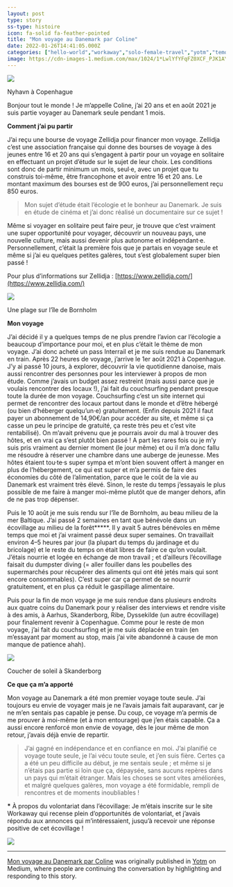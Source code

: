 ```yaml
---
layout: post
type: story
ss-type: histoire
icon: fa-solid fa-feather-pointed
title: "Mon voyage au Danemark par Coline"
date: 2022-01-26T14:41:05.000Z
categories: ["hello-world","workaway","solo-female-travel","yotm","temoignage"]
image: https://cdn-images-1.medium.com/max/1024/1*LwlYfYFqFZ0XCF_PJK1AYg.jpeg
---
```


![](https://cdn-images-1.medium.com/max/1024/1*LwlYfYFqFZ0XCF_PJK1AYg.jpeg)

Nyhavn à Copenhague

Bonjour tout le monde ! Je m’appelle Coline, j’ai 20 ans et en août 2021 je suis partie voyager au Danemark seule pendant 1 mois.

**Comment j’ai pu partir**

J’ai reçu une bourse de voyage Zellidja pour financer mon voyage. Zellidja c’est une association française qui donne des bourses de voyage à des jeunes entre 16 et 20 ans qui s’engagent à partir pour un voyage en solitaire en effectuant un projet d’étude sur le sujet de leur choix. Les conditions sont donc de partir minimum un mois, seul·e, avec un projet que tu construis toi-même, être francophone et avoir entre 16 et 20 ans. Le montant maximum des bourses est de 900 euros, j’ai personnellement reçu 850 euros.

> Mon sujet d’étude était l’écologie et le bonheur au Danemark. Je suis en étude de cinéma et j’ai donc réalisé un documentaire sur ce sujet !

Même si voyager en solitaire peut faire peur, je trouve que c’est vraiment une super opportunité pour voyager, découvrir un nouveau pays, une nouvelle culture, mais aussi devenir plus autonome et indépendant·e. Personnellement, c’était la première fois que je partais en voyage seule et même si j’ai eu quelques petites galères, tout s’est globalement super bien passé !

Pour plus d’informations sur Zellidja : [https://www.zellidja.com/](https://www.zellidja.com/)

![](https://cdn-images-1.medium.com/max/1024/1*NrbWYyNx7Em0bDznhmE5tg.jpeg)

Une plage sur l’île de Bornholm

**Mon voyage**

J’ai décidé il y a quelques temps de ne plus prendre l’avion car l’écologie a beaucoup d’importance pour moi, et en plus c’était le thème de mon voyage. J’ai donc acheté un pass Interrail et je me suis rendue au Danemark en train. Après 22 heures de voyage, j’arrive le 1er août 2021 à Copenhague. J’y ai passé 10 jours, à explorer, découvrir la vie quotidienne danoise, mais aussi rencontrer des personnes pour les interviewer à propos de mon étude. Comme j’avais un budget assez restreint (mais aussi parce que je voulais rencontrer des locaux !), j’ai fait du couchsurfing pendant presque toute la durée de mon voyage. Couchsurfing c’est un site internet qui permet de rencontrer des locaux partout dans le monde et d’être hébergé (ou bien d’héberger quelqu’un·e) gratuitement. (Enfin depuis 2021 il faut payer un abonnement de 14,90€/an pour accéder au site, et même si ça casse un peu le principe de gratuité, ça reste très peu et c’est vite rentabilisé). On m’avait prévenu que je pourrais avoir du mal à trouver des hôtes, et en vrai ça s’est plutôt bien passé ! A part les rares fois ou je m’y suis pris vraiment au dernier moment (le jour même) et ou il m’a donc fallu me résoudre à réserver une chambre dans une auberge de jeunesse. Mes hôtes étaient tou·te·s super sympa et m’ont bien souvent offert à manger en plus de l’hébergement, ce qui est super et m’a permis de faire des économies du côté de l’alimentation, parce que le coût de la vie au Danemark est vraiment très élevé. Sinon, le reste du temps j’essayais le plus possible de me faire à manger moi-même plutôt que de manger dehors, afin de ne pas trop dépenser.

Puis le 10 août je me suis rendu sur l’île de Bornholm, au beau milieu de la mer Baltique. J’ai passé 2 semaines en tant que bénévole dans un écovillage au milieu de la forêt**\***. Il y avait 5 autres bénévoles en même temps que moi et j’ai vraiment passé deux super semaines. On travaillait environ 4–5 heures par jour (la plupart du temps du jardinage et du bricolage) et le reste du temps on était libres de faire ce qu’on voulait. J’étais nourrie et logée en échange de mon travail ; et d’ailleurs l’écovillage faisait du dumpster diving (= aller fouiller dans les poubelles des supermarchés pour récupérer des aliments qui ont été jetés mais qui sont encore consommables). C’est super car ça permet de se nourrir gratuitement, et en plus ça réduit le gaspillage alimentaire.

Puis pour la fin de mon voyage je me suis rendue dans plusieurs endroits aux quatre coins du Danemark pour y réaliser des interviews et rendre visite à des amis, à Aarhus, Skanderborg, Ribe, Dyssekilde (un autre écovillage) pour finalement revenir à Copenhague. Comme pour le reste de mon voyage, j’ai fait du couchsurfing et je me suis déplacée en train (en m’essayant par moment au stop, mais j’ai vite abandonné à cause de mon manque de patience ahah).

![](https://cdn-images-1.medium.com/max/1024/1*QHJAjpqPSnmLWH23-5zE7w.jpeg)

Coucher de soleil à Skanderborg

**Ce que ça m’a apporté**

Mon voyage au Danemark a été mon premier voyage toute seule. J’ai toujours eu envie de voyager mais je ne l’avais jamais fait auparavant, car je ne m’en sentais pas capable je pense. Du coup, ce voyage m’a permis de me prouver à moi-même (et à mon entourage) que j’en étais capable. Ça a aussi encore renforcé mon envie de voyage, dès le jour même de mon retour, j’avais déjà envie de repartir.

> J’ai gagné en indépendance et en confiance en moi. J’ai planifié ce voyage toute seule, je l’ai vécu toute seule, et j’en suis fière. Certes ça a été un peu difficile au début, je me sentais seule ; et même si je n’étais pas partie si loin que ça, dépaysée, sans aucuns repères dans un pays qui m’était étranger. Mais les choses se sont vites améliorées, et malgré quelques galères, mon voyage a été formidable, rempli de rencontres et de moments inoubliables !

**\*** À propos du volontariat dans l’écovillage: Je m’étais inscrite sur le site Workaway qui recense plein d’opportunités de volontariat, et j’avais répondu aux annonces qui m’intéressaient, jusqu’à recevoir une réponse positive de cet écovillage !

![](https://medium.com/_/stat?event=post.clientViewed&referrerSource=full_rss&postId=a62ca3b1f0dd)

* * *

[Mon voyage au Danemark par Coline](https://medium.com/yotm/mon-voyage-au-danemark-par-coline-a62ca3b1f0dd) was originally published in [Yotm](https://medium.com/yotm) on Medium, where people are continuing the conversation by highlighting and responding to this story.